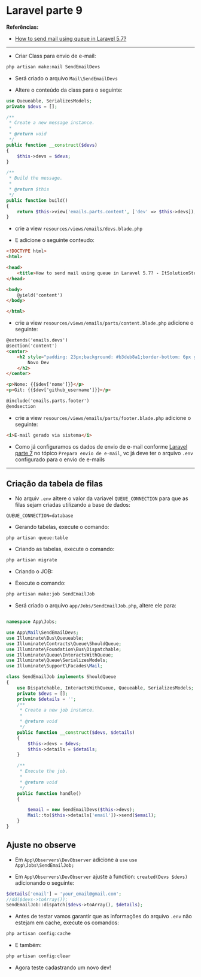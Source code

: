 <h1>Laravel parte 9</h1>

<strong>Referências:</strong>

- [How to send mail using queue in Laravel 5.7?](https://www.itsolutionstuff.com/post/how-to-send-mail-using-queue-in-laravel-57example.html)

---

- Criar Class para envio de e-mail:

```bash
php artisan make:mail SendEmailDevs
```

- Será criado o arquivo `Mail\SendEmailDevs`

- Altere o conteúdo da class para o seguinte:

```php
use Queueable, SerializesModels;
private $devs = [];

/**
 * Create a new message instance.
 *
 * @return void
 */
public function __construct($devs)
{
    $this->devs = $devs;
}

/**
 * Build the message.
 *
 * @return $this
 */
public function build()
{
    return $this->view('emails.parts.content', ['dev' => $this->devs]);
}
```

- crie a view `resources/views/emails/devs.blade.php`

- E adicione o seguinte conteudo:

```html
<!DOCTYPE html>
<html>

<head>
    <title>How to send mail using queue in Laravel 5.7? - ItSolutionStuff.com</title>
</head>

<body>
    @yield('content')
</body>

</html>
```

- crie a view `resources/views/emails/parts/content.blade.php` adicione o seguinte:

```html
@extends('emails.devs')
@section('content')
<center>
    <h2 style="padding: 23px;background: #b3deb8a1;border-bottom: 6px green solid;">
        Novo Dev
    </h2>
</center>

<p>Nome: {{$dev['nome']}}</p>
<p>Git: {{$dev['github_username']}}</p>

@include('emails.parts.footer')
@endsection
```

- crie a view `resources/views/emails/parts/footer.blade.php` adicione o seguinte:

```html
<i>E-mail gerado via sistema</i>
```
- Como já configuramos os dados de envio de e-mail conforme [Laravel parte 7](https://github.com/mrcarromesa/laravel-parte7) no tópico `Prepara envio de e-mail`, vc já deve ter o arquivo `.env` configurado para o envio de e-mails

---

<h2>Criação da tabela de filas</h2>

- No arquiv `.env` altere o valor da variavel `QUEUE_CONNECTION` para que as filas sejam criadas utilizando a base de dados:

```
QUEUE_CONNECTION=database
```

- Gerando tabelas, execute o comando:

```bash
php artisan queue:table
```

- Criando as tabelas, execute o comando:

```bash
php artisan migrate
```

- Criando o JOB:

- Execute o comando:

```bash
php artisan make:job SendEmailJob
```

- Será criado o arquivo `app/Jobs/SendEmailJob.php`, altere ele para:

```php

namespace App\Jobs;

use App\Mail\SendEmailDevs;
use Illuminate\Bus\Queueable;
use Illuminate\Contracts\Queue\ShouldQueue;
use Illuminate\Foundation\Bus\Dispatchable;
use Illuminate\Queue\InteractsWithQueue;
use Illuminate\Queue\SerializesModels;
use Illuminate\Support\Facades\Mail;

class SendEmailJob implements ShouldQueue
{
    use Dispatchable, InteractsWithQueue, Queueable, SerializesModels;
    private $devs = [];
    private $details = '';
    /**
     * Create a new job instance.
     *
     * @return void
     */
    public function __construct($devs, $details)
    {
        $this->devs = $devs;
        $this->details = $details;
    }

    /**
     * Execute the job.
     *
     * @return void
     */
    public function handle()
    {

        $email = new SendEmailDevs($this->devs);
        Mail::to($this->details['email'])->send($email);
    }
}

```

<h2>Ajuste no observe</h2>

- Em `App\Observers\DevObserver` adicione a `use` `use App\Jobs\SendEmailJob;`


- Em `App\Observers\DevObserver` ajuste a function: `created(Devs $devs)` adicionando o seguinte:

```php
$details['email'] = 'your_email@gmail.com';
//dd($devs->toArray());
SendEmailJob::dispatch($devs->toArray(), $details);
```

- Antes de testar vamos garantir que as informações do arquivo `.env` não estejam em cache, execute os comandos:

```bash
php artisan config:cache
```

- E também:

```bash
php artisan config:clear
```

- Agora teste cadastrando um novo dev!

